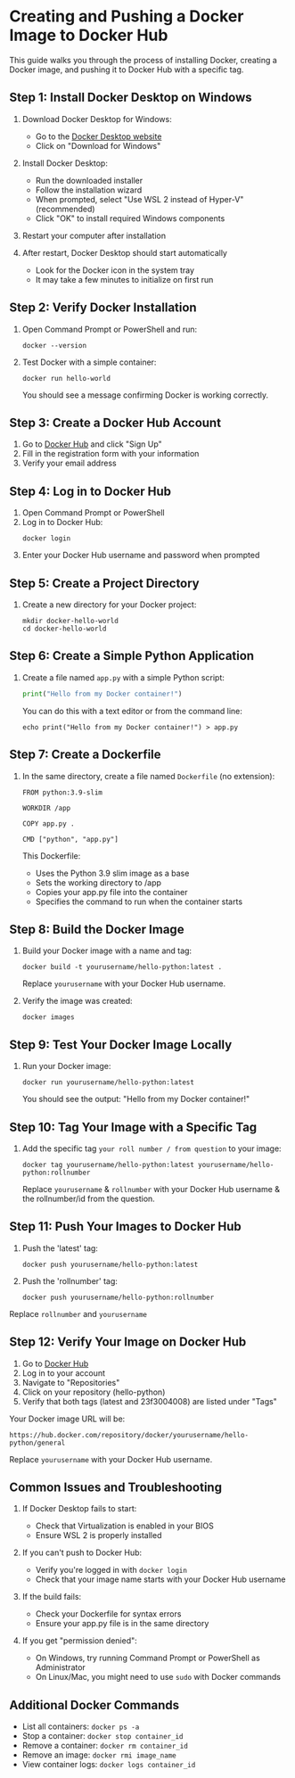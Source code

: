 # Creating and Pushing a Docker Image to Docker Hub

This guide walks you through the process of installing Docker, creating a Docker image, and pushing it to Docker Hub with a specific tag.

## Step 1: Install Docker Desktop on Windows

1. Download Docker Desktop for Windows:
   - Go to the [Docker Desktop website](https://www.docker.com/products/docker-desktop/)
   - Click on "Download for Windows"

2. Install Docker Desktop:
   - Run the downloaded installer
   - Follow the installation wizard
   - When prompted, select "Use WSL 2 instead of Hyper-V" (recommended)
   - Click "OK" to install required Windows components

3. Restart your computer after installation

4. After restart, Docker Desktop should start automatically
   - Look for the Docker icon in the system tray
   - It may take a few minutes to initialize on first run

## Step 2: Verify Docker Installation

1. Open Command Prompt or PowerShell and run:
   ```
   docker --version
   ```

2. Test Docker with a simple container:
   ```
   docker run hello-world
   ```
   You should see a message confirming Docker is working correctly.

## Step 3: Create a Docker Hub Account

1. Go to [Docker Hub](https://hub.docker.com/) and click "Sign Up"
2. Fill in the registration form with your information
3. Verify your email address

## Step 4: Log in to Docker Hub

1. Open Command Prompt or PowerShell
2. Log in to Docker Hub:
   ```
   docker login
   ```
3. Enter your Docker Hub username and password when prompted

## Step 5: Create a Project Directory

1. Create a new directory for your Docker project:
   ```
   mkdir docker-hello-world
   cd docker-hello-world
   ```

## Step 6: Create a Simple Python Application

1. Create a file named `app.py` with a simple Python script:
   ```python
   print("Hello from my Docker container!")
   ```

   You can do this with a text editor or from the command line:
   ```
   echo print("Hello from my Docker container!") > app.py
   ```

## Step 7: Create a Dockerfile

1. In the same directory, create a file named `Dockerfile` (no extension):
   ```
   FROM python:3.9-slim
   
   WORKDIR /app
   
   COPY app.py .
   
   CMD ["python", "app.py"]
   ```

   This Dockerfile:
   - Uses the Python 3.9 slim image as a base
   - Sets the working directory to /app
   - Copies your app.py file into the container
   - Specifies the command to run when the container starts

## Step 8: Build the Docker Image

1. Build your Docker image with a name and tag:
   ```
   docker build -t yourusername/hello-python:latest .
   ```
   Replace `yourusername` with your Docker Hub username.

2. Verify the image was created:
   ```
   docker images
   ```

## Step 9: Test Your Docker Image Locally

1. Run your Docker image:
   ```
   docker run yourusername/hello-python:latest
   ```
   You should see the output: "Hello from my Docker container!"

## Step 10: Tag Your Image with a Specific Tag

1. Add the specific tag `your roll number / from question` to your image:
   ```
   docker tag yourusername/hello-python:latest yourusername/hello-python:rollnumber
   ```
   Replace `yourusername` & `rollnumber` with your Docker Hub username & the rollnumber/id from the question.

## Step 11: Push Your Images to Docker Hub

1. Push the 'latest' tag:
   ```
   docker push yourusername/hello-python:latest
   ```

2. Push the 'rollnumber' tag:
   ```
   docker push yourusername/hello-python:rollnumber
   ```
Replace `rollnumber` and `yourusername`

## Step 12: Verify Your Image on Docker Hub

1. Go to [Docker Hub](https://hub.docker.com/)
2. Log in to your account
3. Navigate to "Repositories"
4. Click on your repository (hello-python)
5. Verify that both tags (latest and 23f3004008) are listed under "Tags"

Your Docker image URL will be:
```
https://hub.docker.com/repository/docker/yourusername/hello-python/general
```

Replace `yourusername` with your Docker Hub username.

## Common Issues and Troubleshooting

1. If Docker Desktop fails to start:
   - Check that Virtualization is enabled in your BIOS
   - Ensure WSL 2 is properly installed

2. If you can't push to Docker Hub:
   - Verify you're logged in with `docker login`
   - Check that your image name starts with your Docker Hub username

3. If the build fails:
   - Check your Dockerfile for syntax errors
   - Ensure your app.py file is in the same directory

4. If you get "permission denied":
   - On Windows, try running Command Prompt or PowerShell as Administrator
   - On Linux/Mac, you might need to use `sudo` with Docker commands

## Additional Docker Commands

- List all containers: `docker ps -a`
- Stop a container: `docker stop container_id`
- Remove a container: `docker rm container_id`
- Remove an image: `docker rmi image_name`
- View container logs: `docker logs container_id`
